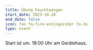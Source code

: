 ```yaml
---
title: Übung Feuchtwangen
start_date: 2023-10-28
end_date: false
icon: fas fa-fire-extinguisher fa-3x
type: event
---
```

Start ist um. 18:00 Uhr am Gerätehaus.